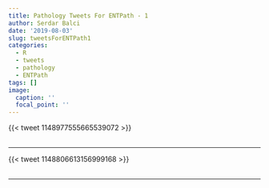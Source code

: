 ```yaml
---
title: Pathology Tweets For ENTPath - 1
author: Serdar Balci
date: '2019-08-03'
slug: tweetsForENTPath1
categories:
  - R
  - tweets
  - pathology
  - ENTPath
tags: []
image:
  caption: ''
  focal_point: ''
---
```



{{< tweet 1148977555665539072 >}}
<br>
<br>
<hr>
{{< tweet 1148806613156999168 >}}
<br>
<br>
<hr>
